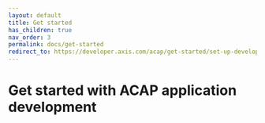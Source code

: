 ```yaml
---
layout: default
title: Get started
has_children: true
nav_order: 3
permalink: docs/get-started
redirect_to: https://developer.axis.com/acap/get-started/set-up-developer-environment/pre-requisites
---
```


# Get started with ACAP application development
